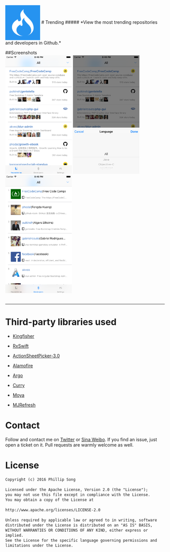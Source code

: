 <img src="Screenshot/appIcon.png" width="110" align="center">
# Trending
##### *View the most trending repositories and developers in Github.*



##Screenshots
<br/>
<img src="Screenshot/screenshot_1.png" width="210">
<img src="Screenshot/screenshot_2.png" width="210">
<img src="Screenshot/screenshot_3.png" width="210">
<br/>
<br/>

-------

# Third-party libraries used

+ [Kingfisher](https://github.com/onevcat/Kingfisher)

+ [RxSwift](https://github.com/ReactiveX/RxSwift)

+ [ActionSheetPicker-3.0](https://github.com/skywinder/ActionSheetPicker-3.0)

+ [Alamofire](https://github.com/Alamofire/Alamofire)

+ [Argo](https://github.com/thoughtbot/Argo)

+ [Curry](https://github.com/thoughtbot/Curry)

+ [Moya](https://github.com/Moya/Moya)

+ [MJRefresh](https://github.com/CoderMJLee/MJRefresh)


# Contact 
Follow and contact me on [Twitter](https://twitter.com/debitosou) or [Sina Weibo](http://www.weibo.com/isongfei). If you find an issue, just open a ticket on it. Pull requests are warmly welcome as well.

# License


 	Copyright (c) 2016 Phillip Song 
 	
 	Licensed under the Apache License, Version 2.0 (the "License");
 	you may not use this file except in compliance with the License.
 	You may obtain a copy of the License at
 	
 	http://www.apache.org/licenses/LICENSE-2.0
 	
 	Unless required by applicable law or agreed to in writing, software
 	distributed under the License is distributed on an "AS IS" BASIS,
 	WITHOUT WARRANTIES OR CONDITIONS OF ANY KIND, either express or implied.
 	See the License for the specific language governing permissions and
 	limitations under the License.
 


